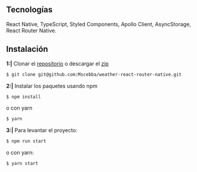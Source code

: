 ## Tecnologías

React Native, TypeScript, Styled Components, Apollo Client, AsyncStorage, React Router Native.

## Instalación

**1:|** Clonar el [repositorio](git@github.com:Mscebba/weather-react-router-native.git) o descargar el [zip](https://github.com/Mscebba/weather-react-router-native/archive/refs/heads/master.zip)

```bash
$ git clone git@github.com:Mscebba/weather-react-router-native.git
```

**2:|** Instalar los paquetes usando npm

```bash
$ npm install
```

o con yarn

```bash
$ yarn
```

**3:|** Para levantar el proyecto:

```bash
$ npm run start
```

o con yarn:

```bash
$ yarn start
```
